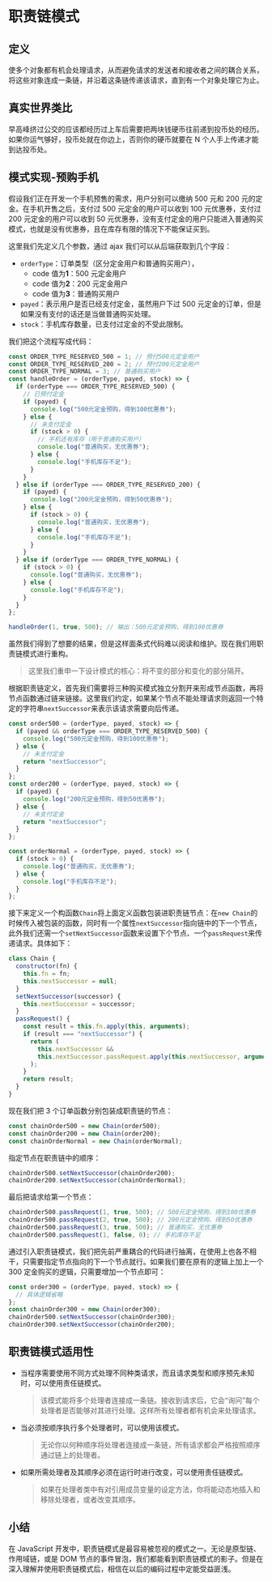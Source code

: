 # 职责链模式

## 定义

使多个对象都有机会处理请求，从而避免请求的发送者和接收者之间的耦合关系，将这些对象连成一条链，并沿着这条链传递该请求，直到有一个对象处理它为止。

<ImageDesc imgWidth="80%" src="https://refactoringguru.cn/images/patterns/content/chain-of-responsibility/chain-of-responsibility-2x.png" />

## 真实世界类比

早高峰挤过公交的应该都经历过上车后需要把两块钱硬币往前递到投币处的经历。如果你运气够好，投币处就在你边上，否则你的硬币就要在 N 个人手上传递才能到达投币处。

## 模式实现-预购手机

假设我们正在开发一个手机预售的需求，用户分别可以缴纳 500 元和 200 元的定金。在手机开售之后，支付过 500 元定金的用户可以收到 100 元优惠券，支付过 200 元定金的用户可以收到 50 元优惠券，没有支付定金的用户只能进入普通购买模式，也就是没有优惠券，且在库存有限的情况下不能保证买到。

这里我们先定义几个参数，通过 ajax 我们可以从后端获取到几个字段：

- `orderType`：订单类型（区分定金用户和普通购买用户），
  - code 值为**1**：500 元定金用户
  - code 值为**2**：200 元定金用户
  - code 值为**3**：普通购买用户
- `payed`：表示用户是否已经支付定金，虽然用户下过 500 元定金的订单，但是如果没有支付的话还是当做普通购买处理。
- `stock`：手机库存数量，已支付过定金的不受此限制。

我们把这个流程写成代码：

```js
const ORDER_TYPE_RESERVED_500 = 1; // 预付500元定金用户
const ORDER_TYPE_RESERVED_200 = 2; // 预付200元定金用户
const ORDER_TYPE_NORMAL = 3; // 普通购买用户
const handleOrder = (orderType, payed, stock) => {
  if (orderType === ORDER_TYPE_RESERVED_500) {
    // 已预付定金
    if (payed) {
      console.log("500元定金预购，得到100优惠券");
    } else {
      // 未支付定金
      if (stock > 0) {
        // 手机还有库存（用于普通购买用户）
        console.log("普通购买，无优惠券");
      } else {
        console.log("手机库存不足");
      }
    }
  } else if (orderType === ORDER_TYPE_RESERVED_200) {
    if (payed) {
      console.log("200元定金预购，得到50优惠券");
    } else {
      if (stock > 0) {
        console.log("普通购买，无优惠券");
      } else {
        console.log("手机库存不足");
      }
    }
  } else if (orderType === ORDER_TYPE_NORMAL) {
    if (stock > 0) {
      console.log("普通购买，无优惠券");
    } else {
      console.log("手机库存不足");
    }
  }
};

handleOrder(1, true, 500); // 输出：500元定金预购，得到100优惠券
```

虽然我们得到了想要的结果，但是这样面条式代码难以阅读和维护。现在我们用职责链模式进行重构。

> 这里我们重申一下设计模式的核心：将不变的部分和变化的部分隔开。

根据职责链定义，首先我们需要将三种购买模式独立分割开来形成节点函数，再将节点函数通过链来链接。这里我们约定，如果某个节点不能处理请求则返回一个特定的字符串`nextSuccessor`来表示该请求需要向后传递。

```js
const order500 = (orderType, payed, stock) => {
  if (payed && orderType === ORDER_TYPE_RESERVED_500) {
    console.log("500元定金预购，得到100优惠券");
  } else {
    // 未支付定金
    return "nextSuccessor";
  }
};
const order200 = (orderType, payed, stock) => {
  if (payed) {
    console.log("200元定金预购，得到50优惠券");
  } else {
    // 未支付定金
    return "nextSuccessor";
  }
};

const orderNormal = (orderType, payed, stock) => {
  if (stock > 0) {
    console.log("普通购买，无优惠券");
  } else {
    console.log("手机库存不足");
  }
};
```

接下来定义一个构函数`Chain`将上面定义函数包装进职责链节点：在`new Chain`的时候传入被包装的函数，同时有一个属性`nextSuccessor`指向链中的下一个节点，此外我们还需一个`setNextSuccessor`函数来设置下个节点、一个`passRequest`来传递请求。具体如下：

```js
class Chain {
  constructor(fn) {
    this.fn = fn;
    this.nextSuccessor = null;
  }
  setNextSuccessor(successor) {
    this.nextSuccessor = successor;
  }
  passRequest() {
    const result = this.fn.apply(this, arguments);
    if (result === "nextSuccessor") {
      return (
        this.nextSuccessor &&
        this.nextSuccessor.passRequest.apply(this.nextSuccessor, arguments)
      );
    }
    return result;
  }
}
```

现在我们把 3 个订单函数分别包装成职责链的节点：

```js
const chainOrder500 = new Chain(order500);
const chainOrder200 = new Chain(order200);
const chainOrderNormal = new Chain(orderNormal);
```

指定节点在职责链中的顺序：

```js
chainOrder500.setNextSuccessor(chainOrder200);
chainOrder200.setNextSuccessor(chainOrderNormal);
```

最后把请求给第一个节点：

```js
chainOrder500.passRequest(1, true, 500); // 500元定金预购，得到100优惠券
chainOrder500.passRequest(2, true, 500); // 200元定金预购，得到50优惠券
chainOrder500.passRequest(3, true, 500); // 普通购买，无优惠券
chainOrder500.passRequest(1, false, 0); // 手机库存不足
```

通过引入职责链模式，我们把先前严重耦合的代码进行抽离，在使用上也各不相干，只需要指定节点指向的下一个节点就行。如果我们要在原有的逻辑上加上一个 300 定金购买的逻辑，只需要增加一个节点即可：

```js
const order300 = (orderType, payed, stock) => {
  // 具体逻辑省略
};
const chainOrder300 = new Chain(order300);
chainOrder500.setNextSuccessor(chainOrder300);
chainOrder300.setNextSuccessor(chainOrder200);
```

## 职责链模式适用性

- 当程序需要使用不同方式处理不同种类请求，而且请求类型和顺序预先未知时，可以使用责任链模式。
  > 该模式能将多个处理者连接成一条链。接收到请求后，它会“询问”每个处理者是否能够对其进行处理。这样所有处理者都有机会来处理请求。
- 当必须按顺序执行多个处理者时，可以使用该模式。
  > 无论你以何种顺序将处理者连接成一条链，所有请求都会严格按照顺序通过链上的处理者。
- 如果所需处理者及其顺序必须在运行时进行改变，可以使用责任链模式。
  > 如果在处理者类中有对引用成员变量的设定方法，你将能动态地插入和移除处理者，或者改变其顺序。

## 小结

在 JavaScript 开发中，职责链模式是最容易被忽视的模式之一。无论是原型链、作用域链，或是 DOM 节点的事件冒泡，我们都能看到职责链模式的影子。但是在深入理解并使用职责链模式后，相信在以后的编码过程中定能受益匪浅。
